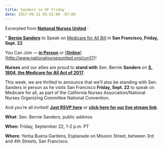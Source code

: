 ```yaml
---
title: Sanders in SF Friday
date: 2017-09-21 05:55:00 -07:00
---
```


Excerpted from [**National Nurses United**](http://www.nationalnursesunited.org/) :

"   [**Bernie Sanders**](https://www.sanders.senate.gov/) to Speak on [Medicare for All Bill](http://www.npr.org/2017/09/14/550768280/heres-whats-in-bernie-sanders-medicare-for-all-bill) in **San Francisco, Friday, Sept. 22**

You Can Join — [**in Person**](https://www.facebook.com/events/125231624868836/) or [**[Online](http://www.nationalnursesunited.org/cvn17)**](http://www.nationalnursesunited.org/cvn17)!

**Nurses** and our allies are proud to **stand with** Sen. Bernie **Sanders** on [**S. 1804, the Medicare for All Act of 2017**](http://www.npr.org/2017/09/14/550768280/heres-whats-in-bernie-sanders-medicare-for-all-bill). 

This week, we are thrilled to announce that we’ll also be standing with Sen. Sanders in person as he visits San Francisco **Friday, Sept. 22** to speak on Medicare for all, as part of the California Nurses Association/National Nurses Organizing Committee National Convention.

And you’re all invited! [**Just RSVP here**](https://www.facebook.com/events/125231624868836/) or [**click here for our live stream link**](http://www.nationalnursesunited.org/cvn17). 

**What**: Sen. Bernie Sanders, public address


**When**: Friday, September 22, 1-2 p.m. PT


**Where**: Yerba Buena Gardens, Esplanade on Mission Street, between 3rd and 4th Streets, San Francisco.